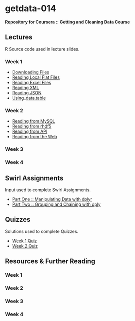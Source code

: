 # getdata-014
__Repository for Coursera :: Getting and Cleaning Data Course__

## Lectures ##
R Source code used in lecture slides.

### Week 1 ###
* [Downloading Files](https://github.com/nickhepler/getdata-014/blob/master/lectures/wk1/downloading_files.R)
* [Reading Local Flat Files](https://github.com/nickhepler/getdata-014/blob/master/lectures/wk1/reading_local_flat_files.R)
* [Reading Excel Files](https://github.com/nickhepler/getdata-014/blob/master/lectures/wk1/reading_excel_files.R)
* [Reading XML](https://github.com/nickhepler/getdata-014/blob/master/lectures/wk1/reading_xml.R)
* [Reading JSON](https://github.com/nickhepler/getdata-014/blob/master/lectures/wk1/reading_json.R)
* [Using_data.table](https://github.com/nickhepler/getdata-014/blob/master/lectures/wk1/using_data_table.R)


### Week 2 ###
* [Reading from MySQL](https://github.com/nickhepler/getdata-014/blob/master/lectures/wk2/reading_mySQL.R)
* [Reading from rhdf5](https://github.com/nickhepler/getdata-014/blob/master/lectures/wk2/reading_rhdf5.R)
* [Reading from API](https://github.com/nickhepler/getdata-014/blob/master/lectures/wk2/reading_api.R)
* [Reading from the Web](https://github.com/nickhepler/getdata-014/blob/master/lectures/wk2/reading_web.R)

### Week 3 ###

### Week 4 ###

## Swirl Assignments ##
Input used to complete Swirl Assignments.

* [Part One :: Manipulating Data with dplyr](https://github.com/nickhepler/getdata-014/blob/master/swirl/dplyr_part1.R)
* [Part Two :: Grouping and Chaining with dply](https://github.com/nickhepler/getdata-014/blob/master/swirl/dplyr_part2.R)

## Quizzes ##
Solutions used to complete Quizzes.

* [Week 1 Quiz](https://github.com/nickhepler/getdata-014/blob/master/quizzes/quiz_1.R)
* [Week 2 Quiz](https://github.com/nickhepler/getdata-013/blob/master/quizzes/quiz_2.R)

## Resources & Further Reading ##
### Week 1 ###

### Week 2 ###

### Week 3 ###

### Week 4 ###
